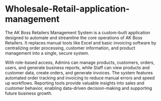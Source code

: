 # Wholesale-Retail-application-management

The AK Boss Retailers Management System is a custom-built application designed to automate and streamline the core operations of AK Boss Retailers. It replaces manual tools like Excel and basic invoicing software by centralizing order processing, customer information, and product management into a single, secure system.

With role-based access, Admins can manage products, customers, orders, users, and generate business reports, while Staff can view products and customer data, create orders, and generate invoices. The system features automated order tracking and invoicing to reduce manual errors and speed up workflows. Reporting tools provide valuable insights into sales and customer behavior, enabling data-driven decision-making and supporting future business growth.
